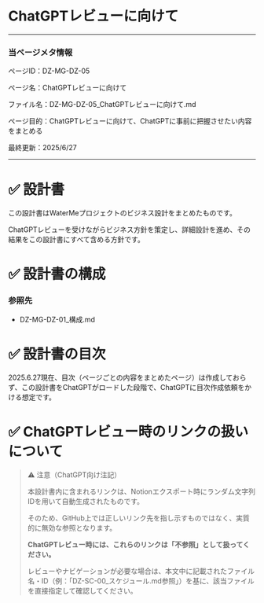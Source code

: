 # ChatGPTレビューに向けて

---

### 当ページメタ情報

ページID：DZ-MG-DZ-05

ページ名：ChatGPTレビューに向けて

ファイル名：DZ-MG-DZ-05_ChatGPTレビューに向けて.md

ページ目的：ChatGPTレビューに向けて、ChatGPTに事前に把握させたい内容をまとめる

最終更新：2025/6/27

---

# ✅ 設計書

この設計書はWaterMeプロジェクトのビジネス設計をまとめたものです。

ChatGPTレビューを受けながらビジネス方針を策定し、詳細設計を進め、その結果をこの設計書にすべて含める方針です。

# ✅ 設計書の構成

### 参照先

- DZ-MG-DZ-01_構成.md

# ✅ 設計書の目次

2025.6.27現在、目次（ページごとの内容をまとめたページ）は作成しておらず、この設計書をChatGPTがロードした段階で、ChatGPTに目次作成依頼をかける想定です。

# ✅ ChatGPTレビュー時のリンクの扱いについて

> ⚠️ 注意（ChatGPT向け注記）
> 
> 
> 本設計書内に含まれるリンクは、Notionエクスポート時にランダム文字列IDを用いて自動生成されたものです。
> 
> そのため、GitHub上では正しいリンク先を指し示すものではなく、実質的に無効な参照となります。
> 
> **ChatGPTレビュー時には、これらのリンクは「不参照」として扱ってください。**
> 
> レビューやナビゲーションが必要な場合は、本文中に記載されたファイル名・ID（例：「DZ-SC-00_スケジュール.md参照」）を基に、該当ファイルを直接指定して確認してください。
>